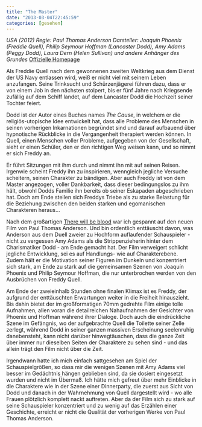 ```yaml
---
title: "The Master"
date: "2013-03-04T22:45:59"
categories: [gesehen]
---
```


*USA (2012)
Regie: Paul Thomas Anderson
Darsteller: Joaquín Phoenix (Freddie Quell), Philip Seymour Hoffman (Lancaster Dodd), Amy Adams (Peggy Dodd), Laura Dern (Helen Sullivan) und andere Anhänger des Grundes*
[Offizielle Homepage](http://www.themasterfilm.com/)

Als Freddie Quell nach dem gewonnenen zweiten Weltkrieg aus dem Dienst der US Navy entlassen wird, weiß er nicht viel mit seinem Leben anzufangen. Seine Trinksucht und Schürzenjägerei führen dazu, dass er von einem Job in den nächsten stolpert, bis er fünf Jahre nach Kriegsende zufällig auf dem Schiff landet, auf dem Lancaster Dodd die Hochzeit seiner Tochter feiert.

Dodd ist der Autor eines Buches names *The Cause*, in welchem er die religiös-utopische Idee entwickelt hat, dass alle Probleme des Menschen in seinen vorherigen Inkarnationen begründet sind und darauf aufbauend über hypnotische Rückblicke in die Vergangenheit therapiert werden können. In Quell, einen Menschen voller Probleme, aufgegeben von der Gesellschaft, sieht er einen Schüler, den er den richtigen Weg weisen kann, und so nimmt er sich Freddy an. 

Er führt Sitzungen mit ihm durch und nimmt ihn mit auf seinen Reisen. Irgenwie scheint Freddy ihn zu inspirieren, wenngleich jegliche Versuche scheitern, seinen Charakter zu bändigen. Aber auch Freddy ist von dem Master angezogen, voller Dankbarkeit, dass dieser bedingungslos zu ihm hält, obwohl Dodds Familie ihn bereits ob seiner Eskapaden abgeschrieben hat. Doch am Ende stellen sich Freddys Triebe als zu starke Belastung für die Beziehung zwischen den beiden starken und egomanischen Charakteren heraus...

Nach dem großartigen [There will be blood](/blog/2008/08/28/there-will-be-blood/) war ich gespannt auf den neuen Film von Paul Thomas Anderson. Und bin ordentlich enttäuscht davon, was Anderson aus dem Duell zweier zu Hochform auflaufender Schauspieler - nicht zu vergessen Amy Adams als die Strippenzieherin hinter dem Charismatiker Dodd - am Ende gemacht hat. Der Film verweigert schlicht jegliche Entwicklung, sei es auf Handlungs- wie auf Charakterebene. Zudem hält er die Motivation seiner Figuren im Dunkeln und konzentriert sich stark, am Ende zu stark auf die gemeinsamen Szenen von Joaquín Phoenix und Philip Seymour Hoffman, die nur unterbrochen werden von den Ausbrüchen von Freddy Quell.

Am Ende der zweieinhalb Stunden ohne finalen Klimax ist es Freddy, der aufgrund der enttäuschten Erwartungen weiter in die Freiheit hinauszieht. Bis dahin bietet der im großformatigen 70mm gedrehte Film einige tolle Aufnahmen, allen voran die detailreichen Nahaufnahmen der Gesichter von Phoenix und Hoffman während ihrer Dialoge. Doch auch die eindrückliche Szene im Gefängnis, wo der aufgebrachte Quell die Toilette seiner Zelle zerlegt, während Dodd in seiner ganzen massiven Erscheinung seelenruhig danebensteht, kann nicht darüber hinwegtäuschen, dass die ganze Zeit über immer nur dieselben Seiten der Charaktere zu sehen sind - und das allein trägt den Film nicht über die Zeit.

Irgendwann hatte ich mich einfach sattgesehen am Spiel der Schauspielgrößen, so dass mir die wenigen Szenen mit Amy Adams viel besser im Gedächtnis hängen geblieben sind, da sie dosiert eingesetzt wurden und nicht im Übermaß. Ich hätte mich gefreut über mehr Einblicke in die Charaktere wie in der Szene einer Dinnerparty, die zuerst aus Sicht von Dodd und danach in der Wahrnehmung von Quell dargestellt wird - wo alle Frauen plötzlich komplett nackt auftreten. Aber da der Film sich zu stark auf seine Schauspieler konzentriert und zu wenig auf das Erzählen einer Geschichte, erreicht er nicht die Qualität der vorherigen Werke von Paul Thomas Anderson.
